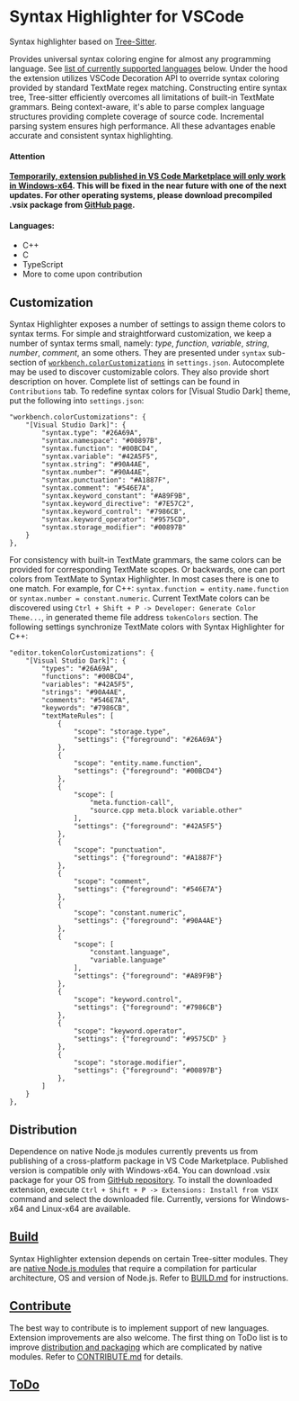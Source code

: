 # Syntax Highlighter for VSCode

Syntax highlighter based on [Tree-Sitter](https://tree-sitter.github.io/tree-sitter/).

Provides universal syntax coloring engine for almost any programming language.
See [list of currently supported languages](#languages) below. Under the hood
the extension utilizes VSCode Decoration API to override syntax coloring provided
by standard TextMate regex matching. Constructing entire syntax tree, Tree-sitter
efficiently overcomes all limitations of built-in TextMate grammars. Being
context-aware, it's able to parse complex language structures providing complete
coverage of source code. Incremental parsing system ensures high performance.
All these advantages enable accurate and consistent syntax highlighting.

#### **Attention**
**[Temporarily, extension published in VS Code Marketplace will only work in
Windows-x64](#distribution). This will be fixed in the near future with one of the
next updates. For other operating systems, please download precompiled .vsix package
from [GitHub page](https://github.com/EvgeniyPeshkov/syntax-highlighter/releases).**

#### Languages:
* C++
* C
* TypeScript
* More to come upon contribution

## Customization

Syntax Highlighter exposes a number of settings to assign theme colors to syntax terms.
For simple and straightforward customization, we keep a number of syntax terms small,
namely: *type*, *function*, *variable*, *string*, *number*, *comment*, an some others.
They are presented under `syntax` sub-section of
[`workbench.colorCustomizations`](https://code.visualstudio.com/api/references/theme-color)
in `settings.json`. Autocomplete may be used to discover customizable colors.
They also provide short description on hover. Complete list of settings can be found
in `Contributions` tab. To redefine syntax colors for [Visual Studio Dark] theme, put
the following into `settings.json`:

    "workbench.colorCustomizations": {
        "[Visual Studio Dark]": {
            "syntax.type": "#26A69A",
            "syntax.namespace": "#00897B",
            "syntax.function": "#00BCD4",
            "syntax.variable": "#42A5F5",
            "syntax.string": "#90A4AE",
            "syntax.number": "#90A4AE",
            "syntax.punctuation": "#A1887F",
            "syntax.comment": "#546E7A",
            "syntax.keyword_constant": "#A89F9B",
            "syntax.keyword_directive": "#7E57C2",
            "syntax.keyword_control": "#7986CB",
            "syntax.keyword_operator": "#9575CD",
            "syntax.storage_modifier": "#00897B"
        }
    },

For consistency with built-in TextMate grammars, the same colors can be provided
for corresponding TextMate scopes. Or backwards, one can port colors from TextMate
to Syntax Highlighter. In most cases there is one to one match. For example, for
C++: `syntax.function = entity.name.function` or `syntax.number = constant.numeric`.
Current TextMate colors can be discovered using `Ctrl + Shift + P -> Developer:
Generate Color Theme...`, in generated theme file address `tokenColors` section.
The following settings synchronize TextMate colors with Syntax Highlighter for C++:

    "editor.tokenColorCustomizations": {
        "[Visual Studio Dark]": {
            "types": "#26A69A",
            "functions": "#00BCD4",
            "variables": "#42A5F5",
            "strings": "#90A4AE",
            "comments": "#546E7A",
            "keywords": "#7986CB",
            "textMateRules": [
                {
                    "scope": "storage.type",
                    "settings": {"foreground": "#26A69A"}
                },
                {
                    "scope": "entity.name.function",
                    "settings": {"foreground": "#00BCD4"}
                },
                {
                    "scope": [
                        "meta.function-call",
                        "source.cpp meta.block variable.other"
                    ],
                    "settings": {"foreground": "#42A5F5"}
                },
                {
                    "scope": "punctuation",
                    "settings": {"foreground": "#A1887F"}
                },
                {
                    "scope": "comment",
                    "settings": {"foreground": "#546E7A"}
                },
                {
                    "scope": "constant.numeric",
                    "settings": {"foreground": "#90A4AE"}
                },
                {
                    "scope": [
                        "constant.language",
                        "variable.language"
                    ],
                    "settings": {"foreground": "#A89F9B"}
                },
                {
                    "scope": "keyword.control",
                    "settings": {"foreground": "#7986CB"}
                },
                {
                    "scope": "keyword.operator",
                    "settings": {"foreground": "#9575CD" }
                },
                {
                    "scope": "storage.modifier",
                    "settings": {"foreground": "#00897B"}
                },
            ]
        }
    },

## Distribution

Dependence on native Node.js modules currently prevents us from publishing of a cross-platform
package in VS Code Marketplace. Published version is compatible only with Windows-x64.
You can download .vsix package for your OS from
[GitHub repository](https://github.com/EvgeniyPeshkov/syntax-highlighter).
To install the downloaded extension, execute `Ctrl + Shift + P -> Extensions: Install from VSIX`
command and select the downloaded file. Currently, versions for Windows-x64 and Linux-x64 are available.

## [Build](BUILD.md)

Syntax Highlighter extension depends on certain Tree-sitter modules.
They are [native Node.js modules](https://nodejs.org/api/addons.html)
that require a compilation for particular architecture, OS and version
of Node.js. Refer to [BUILD.md](BUILD.md) for instructions.

## [Contribute](CONTRIBUTE.md)

The best way to contribute is to implement support of new languages. Extension
improvements are also welcome. The first thing on ToDo list is to improve
[distribution and packaging](#distribution) which are complicated by native
modules. Refer to [CONTRIBUTE.md](CONTRIBUTE.md) for details.

## [ToDo](TODO.md)
